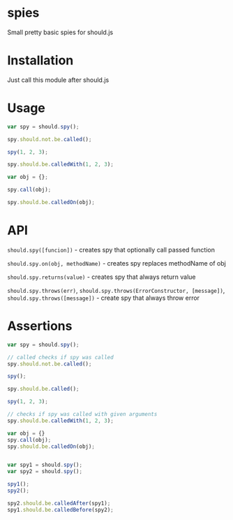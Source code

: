 # spies
Small pretty basic spies for should.js

# Installation

Just call this module after should.js

# Usage

```js
var spy = should.spy();

spy.should.not.be.called();

spy(1, 2, 3);

spy.should.be.calledWith(1, 2, 3);

var obj = {};

spy.call(obj);

spy.should.be.calledOn(obj);
```

# API

`should.spy([funcion])` - creates spy that optionally call passed function

`should.spy.on(obj, methodName)` - creates spy replaces methodName of obj

`should.spy.returns(value)` - creates spy that always return value

`should.spy.throws(err)`, `should.spy.throws(ErrorConstructor, [message])`, `should.spy.throws([message])` - create spy that always throw error

# Assertions

```js
var spy = should.spy();

// called checks if spy was called
spy.should.not.be.called();

spy();

spy.should.be.called();

spy(1, 2, 3);

// checks if spy was called with given arguments
spy.should.be.calledWith(1, 2, 3);

var obj = {}
spy.call(obj);
spy.should.be.calledOn(obj);


var spy1 = should.spy();
var spy2 = should.spy();

spy1();
spy2();

spy2.should.be.calledAfter(spy1);
spy1.should.be.calledBefore(spy2);
```
